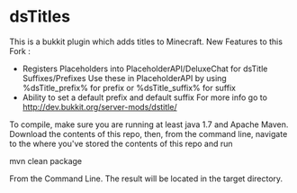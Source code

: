 dsTitles
========

This is a bukkit plugin which adds titles to Minecraft.
New Features to this Fork :
* Registers Placeholders into PlaceholderAPI/DeluxeChat for dsTitle Suffixes/Prefixes
   Use these in PlaceholderAPI by using %dsTitle_prefix% for prefix or %dsTitle_suffix% for suffix
* Ability to set a default prefix and default suffix
For more info go to http://dev.bukkit.org/server-mods/dstitle/

To compile, make sure you are running at least java 1.7 and Apache Maven.
Download the contents of this repo, then, from the command line,
navigate to the where you've stored the contents of this repo and run

mvn clean package

From the Command Line. The result will be located in the target directory.
